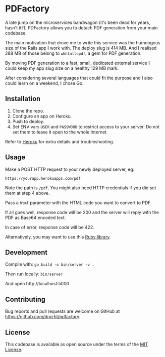 # PDFactory

A late jump on the microservices bandwagon (it's been dead for years, hasn't it?), PDFactory allows you to detach PDF generation from your main codebase.

The main motivation that drove me to write this service was the humongous size of the Rails app I work with. The deploy slug is 414 MB. And I realised 288 MB of those belong to `wkhtmltopdf`, a gem for PDF generation.

By moving PDF generation to a fast, small, dedicated external service I could keep my app slug size on a healthy 129 MB mark.

After considering several languages that could fit the purpose and I also could learn on a weekend, I chose Go.

## Installation

1. Clone the repo.
2. Configure an app on Heroku.
3. Push to deploy.
4. Set ENV vars `USER` and `PASSWORD` to restrict access to your server. Do not set them to leave it open to the whole Internet.


Refer to [Heroku](https://devcenter.heroku.com/categories/go-support) for extra details and troubleshooting.

## Usage

Make a POST HTTP request to your newly deployed server, eg:

`https://yourapp.herokuapps.com/pdf`

Note the path is `/pdf`. You might also need HTTP credentials if you did set them at step 4 above.

Pass a `html` parameter with the HTML code you want to convert to PDF.

If all goes well, response code will be 200 and the server will reply with the PDF as Base64 encoded text.

In case of error, response code will be 422.

Alternatively, you may want to use this [Ruby library](https://github.com/dncrht/pdfactory-client).

## Development

Compile with:
`go build -o bin/server -v .`

Then run locally:
`bin/server`

And open http://localhost:5000

## Contributing

Bug reports and pull requests are welcome on GitHub at https://github.com/dncrht/pdfactory.

## License

This codebase is available as open source under the terms of the [MIT License](https://opensource.org/licenses/MIT).

